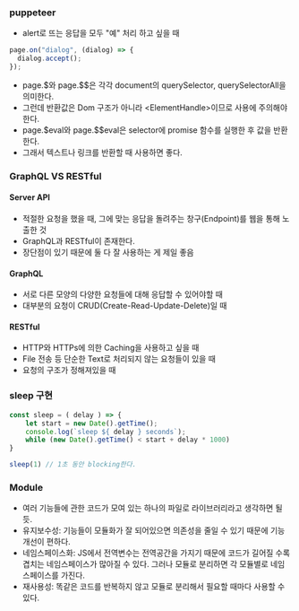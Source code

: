 ### puppeteer

- alert로 뜨는 응답을 모두 "예" 처리 하고 싶을 때

```javascript
page.on("dialog", (dialog) => {
  dialog.accept();
});
```

- page.\$와 page.\$\$은 각각 document의 querySelector, querySelectorAll을 의미한다.
- 그런데 반환값은 Dom 구조가 아니라 \<ElementHandle\>이므로 사용에 주의해야한다.
- page.\$eval와 page.\$\$eval은 selector에 promise 함수를 실행한 후 값을 반환한다.
- 그래서 텍스트나 링크를 반환할 때 사용하면 좋다.

### GraphQL VS RESTful

#### Server API

- 적절한 요청을 했을 때, 그에 맞는 응답을 돌려주는 창구(Endpoint)를 웹을 통해 노출한 것
- GraphQL과 RESTful이 존재한다.
- 장단점이 있기 때문에 둘 다 잘 사용하는 게 제일 좋음

#### GraphQL

- 서로 다른 모양의 다양한 요청들에 대해 응답할 수 있어야할 때
- 대부분의 요청이 CRUD(Create-Read-Update-Delete)일 때

#### RESTful

- HTTP와 HTTPs에 의한 Caching을 사용하고 싶을 때
- File 전송 등 단순한 Text로 처리되지 않는 요청들이 있을 때
- 요청의 구조가 정해져있을 때

### sleep 구현

```javascript
const sleep = ( delay ) => {
    let start = new Date().getTime();
    console.log(`sleep ${ delay } seconds`);
    while (new Date().getTime() < start + delay * 1000)
}

sleep(1) // 1초 동안 blocking한다.
```

### Module

- 여러 기능들에 관한 코드가 모여 있는 하나의 파일로 라이브러리라고 생각하면 될 듯.
- 유지보수성: 기능들이 모듈화가 잘 되어있으면 의존성을 줄일 수 있기 때문에 기능 개선이 편하다.
- 네임스페이스화: JS에서 전역변수는 전역공간을 가지기 때문에 코드가 길어질 수록 겹치는 네임스페이스가 많아질 수 있다. 그러나 모듈로 분리하면 각 모듈별로 네임스페이스를 가진다.
- 재사용성: 똑같은 코드를 반복하지 않고 모듈로 분리해서 필요할 때마다 사용할 수 있다.
